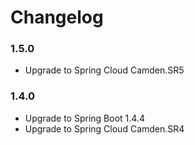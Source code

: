 # Changelog 

### 1.5.0
* Upgrade to Spring Cloud Camden.SR5

### 1.4.0
* Upgrade to Spring Boot 1.4.4
* Upgrade to Spring Cloud Camden.SR4